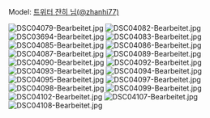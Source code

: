 ﻿---
dddd: 2024.02.17 일페
nickname: 쟌히
sns_type: x
sns_id: zhanhi77
---

Model: <a href="https://x.com/zhanhi77" target="_blank">트위터 쟌히 님(@zhanhi77)</a>

![DSC04079-Bearbeitet.jpg](/assets/img/2024/02-17/DSC04079-Bearbeitet.jpg)
![DSC04082-Bearbeitet.jpg](/assets/img/2024/02-17/DSC04082-Bearbeitet.jpg)
![DSC03694-Bearbeitet.jpg](/assets/img/2024/02-17/DSC03694-Bearbeitet.jpg)
![DSC04083-Bearbeitet.jpg](/assets/img/2024/02-17/DSC04083-Bearbeitet.jpg)
![DSC04085-Bearbeitet.jpg](/assets/img/2024/02-17/DSC04085-Bearbeitet.jpg)
![DSC04086-Bearbeitet.jpg](/assets/img/2024/02-17/DSC04086-Bearbeitet.jpg)
![DSC04087-Bearbeitet.jpg](/assets/img/2024/02-17/DSC04087-Bearbeitet.jpg)
![DSC04089-Bearbeitet.jpg](/assets/img/2024/02-17/DSC04089-Bearbeitet.jpg)
![DSC04090-Bearbeitet.jpg](/assets/img/2024/02-17/DSC04090-Bearbeitet.jpg)
![DSC04092-Bearbeitet.jpg](/assets/img/2024/02-17/DSC04092-Bearbeitet.jpg)
![DSC04093-Bearbeitet.jpg](/assets/img/2024/02-17/DSC04093-Bearbeitet.jpg)
![DSC04094-Bearbeitet.jpg](/assets/img/2024/02-17/DSC04094-Bearbeitet.jpg)
![DSC04095-Bearbeitet.jpg](/assets/img/2024/02-17/DSC04095-Bearbeitet.jpg)
![DSC04097-Bearbeitet.jpg](/assets/img/2024/02-17/DSC04097-Bearbeitet.jpg)
![DSC04098-Bearbeitet.jpg](/assets/img/2024/02-17/DSC04098-Bearbeitet.jpg)
![DSC04099-Bearbeitet.jpg](/assets/img/2024/02-17/DSC04099-Bearbeitet.jpg)
![DSC04102-Bearbeitet.jpg](/assets/img/2024/02-17/DSC04102-Bearbeitet.jpg)
![DSC04107-Bearbeitet.jpg](/assets/img/2024/02-17/DSC04107-Bearbeitet.jpg)
![DSC04108-Bearbeitet.jpg](/assets/img/2024/02-17/DSC04108-Bearbeitet.jpg)